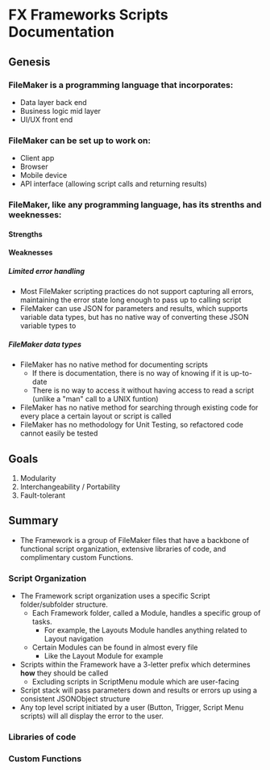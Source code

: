 # FX Frameworks Scripts Documentation

## Genesis

### FileMaker is a programming language that incorporates:

  - Data layer back end
  - Business logic mid layer
  - UI/UX front end
 
### FileMaker can be set up to work on:
 
  - Client app
  - Browser
  - Mobile device
  - API interface (allowing script calls and returning results)

### FileMaker, like any programming language, has its strenths and weeknesses:

#### Strengths

#### Weaknesses

##### Limited error handling
  - Most FileMaker scripting practices do not support capturing all errors, maintaining the error state long enough to pass up to calling script
- FileMaker can use JSON for parameters and results, which supports variable data types, but has no native way of converting these JSON variable types to 

##### FileMaker data types
- FileMaker has no native method for documenting scripts
  - If there is documentation, there is no way of knowing if it is up-to-date
  - There is no way to access it without having access to read a script (unlike a "man" call to a UNIX funtion)
- FileMaker has no native method for searching through existing code for every place a certain layout or script is called
- FileMaker has no methodology for Unit Testing, so refactored code cannot easily be tested 


## Goals

1) Modularity
2) Interchangeability / Portability 
3) Fault-tolerant

## Summary

- The Framework is a group of FileMaker files that have a backbone of functional script organization, extensive libraries of code, and complimentary custom Functions.

### Script Organization
- The Framework script organization uses a specific Script folder/subfolder structure.
  - Each Framework folder, called a Module, handles a specific group of tasks.
    - For example, the Layouts Module handles anything related to Layout navigation 
  - Certain Modules can be found in almost every file
    - Like the Layout Module for example
- Scripts within the Framework have a 3-letter prefix which determines **how** they should be called
  - Excluding scripts in ScriptMenu module which are user-facing
- Script stack will pass parameters down and results or errors up using a consistent JSONObject structure
-  Any top level script initiated by a user (Button, Trigger, Script Menu scripts) will all display the error to the user.

### Libraries of code

### Custom Functions
